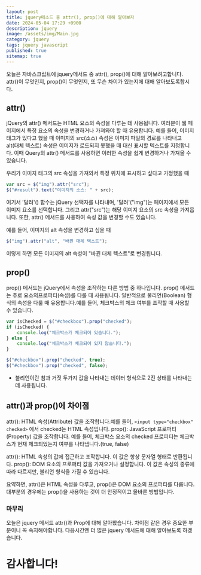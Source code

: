 ```yaml
---
layout: post
title: jquery메소드 중 attr(), prop()에 대해 알아보자
date: 2024-05-04 17:29 +0900
description: jquery
image: /assets/img/Main.jpg
category: jquery 
tags: jquery javascript
published: true
sitemap: true
---
```


오늘은 자바스크립트에 jquery메서드 중 attr(), prop()에 대해 알아보려고합니다.   
attr()이 무엇인지, prop()이 무엇인지, 또 무슨 차이가 있는지에 대해 알아보도록합시다.

## attr()
jQuery의 attr() 메서드는 HTML 요소의 속성을 다루는 데 사용됩니다. 여러분이 웹 페이지에서 특정 요소의 속성을 변경하거나 가져와야 할 때 유용합니다.
예를 들어, 이미지 태그가 있다고 했을 때 이미지의 src(소스) 속성은 이미지 파일의 경로를 나타내고 alt(대체 텍스트) 속성은 이미지가 로드되지 못했을 때 대신 표시할 텍스트를 지정합니다. 이때 Query의 attr() 메서드를 사용하면 이러한 속성을 쉽게 변경하거나 가져올 수 있습니다.

우리가 이미지 태그의 src 속성을 가져와서 특정 위치에 표시하고 싶다고 가정했을 때
````javascript
var src = $("img").attr("src");
$("#result").text("이미지의 소스: " + src);
````

여기서 '달러'() 함수는 jQuery 선택자를 나타내며, '달러'("img")는 페이지에서 모든 이미지 요소를 선택합니다. 그리고 attr("src")는 해당 이미지 요소의 src 속성을 가져옵니다. 또한, attr() 메서드를 사용하여 속성 값을 변경할 수도 있습니다.

예를 들어, 이미지의 alt 속성을 변경하고 싶을 때
````javascript
$("img").attr("alt", "바뀐 대체 텍스트");
````
이렇게 하면 모든 이미지의 alt 속성이 "바뀐 대체 텍스트"로 변경됩니다.


## prop()
prop() 메서드는 jQuery에서 속성을 조작하는 다른 방법 중 하나입니다. prop() 메서드는 주로 요소의프로퍼티(속성)를 다룰 때 사용됩니다. 일반적으로 불리언(Boolean) 형식의 속성을 다룰 때 유용합니다.예를 들어, 체크박스의 체크 여부를 조작할 때 사용할 수 있습니다.
````javascript
var isChecked = $("#checkbox").prop("checked");
if (isChecked) {
    console.log("체크박스가 체크되어 있습니다.");
} else {
    console.log("체크박스가 체크되어 있지 않습니다.");
}

$("#checkbox").prop("checked", true);
$("#checkbox").prop("checked", false);
````
* 불리언이란 참과 거짓 두가지 값을 나타내는 데이터 형식으로 2진 상태를 나타내는데 사용됩니다.

## attr()과 prop()에 차이점
attr(): HTML 속성(Attribute) 값을 조작합니다.예를 들어, ````<input type="checkbox" checked>```` 에서 checked는 HTML 속성입니다.
prop(): JavaScript 프로퍼티(Property) 값을 조작합니다. 예를 들어, 체크박스 요소의 checked 프로퍼티는 체크박스가 현재 체크되었는지 여부를 나타냅니다.(true, false)


attr(): HTML 속성의 값에 접근하고 조작합니다. 이 값은 항상 문자열 형태로 반환됩니다.
prop(): DOM 요소의 프로퍼티 값을 가져오거나 설정합니다. 이 값은 속성의 종류에 따라 다르지만, 불리언 형식을 가질 수 있습니다.

요약하면, attr()은 HTML 속성을 다루고, prop()은 DOM 요소의 프로퍼티를 다룹니다. 대부분의 경우에는 prop()을 사용하는 것이 더 안정적이고 올바른 방법입니다.

### 마무리
오늘은 jquery 메서드 attr()과 Prop에 대해 알아봤습니다. 차이점 같은 경우 중요한 부분이니 꼭 숙지해야합니다. 다음시간엔 더 많은 jquery 메서드에 대해 알아보도록 하겠습니다.
# 감사합니다!
